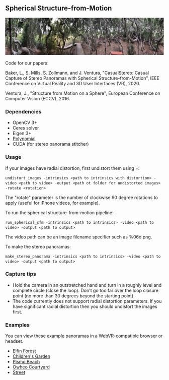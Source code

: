 ## Spherical Structure-from-Motion

![Elfin Forest](teaser.jpg "Elfin Forest")

Code for our papers:

Baker, L., S. Mills, S. Zollmann, and J. Ventura, "CasualStereo: Casual Capture of Stereo Panoramas with Spherical Structure-from-Motion", IEEE Conference on Virtual Reality and 3D User Interfaces (VR), 2020.

Ventura, J., "Structure from Motion on a Sphere", European Conference on Computer Vision (ECCV), 2016.

### Dependencies

* OpenCV 3+
* Ceres solver
* Eigen 3+
* [Polynomial](https://github.com/jonathanventura/polynomial)
* CUDA (for stereo panorama stitcher)

### Usage

If your images have radial distortion, first undistort them using =:

    undistort_images -intrinsics <path to intrinsics with distortion> -video <path to video> -output <path ot folder for undistorted images> -rotate <rotation>
    
The "rotate" parameter is the number of clockwise 90 degree rotations to apply (useful for iPhone videos, for example).

To run the spherical structure-from-motion pipeline:

    run_spherical_sfm -intrinsics <path to intrinsics> -video <path to video> -output <path to output>

The video path can be an image filename specifier such as %06d.png.

To make the stereo panoramas:

    make_stereo_panorama -intrinsics <path to intrinsics> -video <path to video> -output <path to output>

### Capture tips

* Hold the camera in an outstretched hand and turn in a roughly level and complete circle (close the loop).  Don't go too far over the loop closure point (no more than 30 degrees beyond the starting point).
* The code currently does not support radial distortion parameters.  If you have significant radial distortion then you should undistort the images first.

### Examples

You can view these example panoramas in a WebVR-compatible browser or headset.

* [Elfin Forest](webviewer/index.html?name=elfinforest)
* [Children's Garden](webviewer/index.html?name=childrensgarden)
* [Pismo Beach](webviewer/index.html?name=pismo)
* [Owheo Courtyard](webviewer/index.html?name=owheo)
* [Street](webviewer/index.html?name=street)

